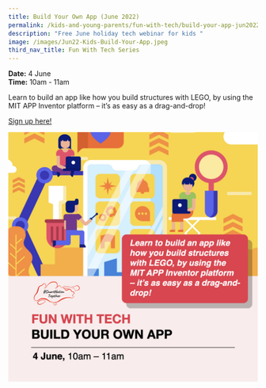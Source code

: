 ```yaml
---
title: Build Your Own App (June 2022)
permalink: /kids-and-young-parents/fun-with-tech/build-your-app-jun2022
description: "Free June holiday tech webinar for kids "
image: /images/Jun22-Kids-Build-Your-App.jpeg
third_nav_title: Fun With Tech Series
---
```


**Date:** 4 June
<br> **Time:** 10am - 11am

Learn to build an app like how you build structures with LEGO, by using the MIT APP Inventor platform – it’s as easy as a drag-and-drop! 

[Sign up here! ](https://go.gov.sg/kids-speechapp-june2022)

![Free june holiday webinar on building an app for kids](/images/Jun22-Kids-Build-Your-App.jpeg)